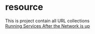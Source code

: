 # resource
This is project contain all URL collections    
[Running Services After the Network is up](https://www.freedesktop.org/wiki/Software/systemd/NetworkTarget/)
